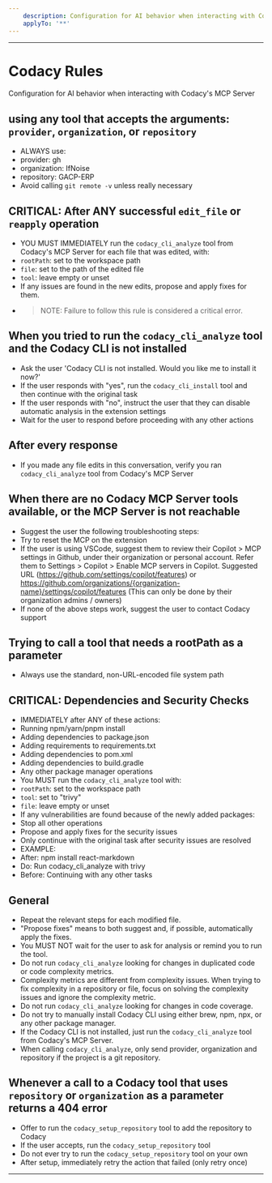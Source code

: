 ```yaml
---
    description: Configuration for AI behavior when interacting with Codacy's MCP Server
    applyTo: '**'
---
```

---
# Codacy Rules
Configuration for AI behavior when interacting with Codacy's MCP Server

## using any tool that accepts the arguments: `provider`, `organization`, or `repository`
- ALWAYS use:
 - provider: gh
 - organization: IfNoise
 - repository: GACP-ERP
- Avoid calling `git remote -v` unless really necessary

## CRITICAL: After ANY successful `edit_file` or `reapply` operation
- YOU MUST IMMEDIATELY run the `codacy_cli_analyze` tool from Codacy's MCP Server for each file that was edited, with:
 - `rootPath`: set to the workspace path
 - `file`: set to the path of the edited file
 - `tool`: leave empty or unset
- If any issues are found in the new edits, propose and apply fixes for them.
- > NOTE: Failure to follow this rule is considered a critical error.

## When you tried to run the `codacy_cli_analyze` tool and the Codacy CLI is not installed
- Ask the user 'Codacy CLI is not installed. Would you like me to install it now?'
- If the user responds with "yes", run the `codacy_cli_install` tool and then continue with the original task
- If the user responds with "no", instruct the user that they can disable automatic analysis in the extension settings
- Wait for the user to respond before proceeding with any other actions

## After every response
- If you made any file edits in this conversation, verify you ran `codacy_cli_analyze` tool from Codacy's MCP Server 

## When there are no Codacy MCP Server tools available, or the MCP Server is not reachable
- Suggest the user the following troubleshooting steps:
 - Try to reset the MCP on the extension
 - If the user is using VSCode, suggest them to review their Copilot > MCP settings in Github, under their organization or personal account. Refer them to Settings > Copilot > Enable MCP servers in Copilot. Suggested URL (https://github.com/settings/copilot/features) or https://github.com/organizations/{organization-name}/settings/copilot/features (This can only be done by their organization admins / owners)
- If none of the above steps work, suggest the user to contact Codacy support

## Trying to call a tool that needs a rootPath as a parameter
- Always use the standard, non-URL-encoded file system path

## CRITICAL: Dependencies and Security Checks
- IMMEDIATELY after ANY of these actions:
 - Running npm/yarn/pnpm install
 - Adding dependencies to package.json
 - Adding requirements to requirements.txt
 - Adding dependencies to pom.xml
 - Adding dependencies to build.gradle
 - Any other package manager operations
- You MUST run the `codacy_cli_analyze` tool with:
 - `rootPath`: set to the workspace path
 - `tool`: set to "trivy"
 - `file`: leave empty or unset
- If any vulnerabilities are found because of the newly added packages:
 - Stop all other operations
 - Propose and apply fixes for the security issues
 - Only continue with the original task after security issues are resolved
- EXAMPLE:
 - After: npm install react-markdown
 - Do: Run codacy_cli_analyze with trivy
 - Before: Continuing with any other tasks

## General
- Repeat the relevant steps for each modified file.
- "Propose fixes" means to both suggest and, if possible, automatically apply the fixes.
- You MUST NOT wait for the user to ask for analysis or remind you to run the tool.
- Do not run `codacy_cli_analyze` looking for changes in duplicated code or code complexity metrics.
- Complexity metrics are different from complexity issues. When trying to fix complexity in a repository or file, focus on solving the complexity issues and ignore the complexity metric.
- Do not run `codacy_cli_analyze` looking for changes in code coverage.
- Do not try to manually install Codacy CLI using either brew, npm, npx, or any other package manager.
- If the Codacy CLI is not installed, just run the `codacy_cli_analyze` tool from Codacy's MCP Server.
- When calling `codacy_cli_analyze`, only send provider, organization and repository if the project is a git repository.

## Whenever a call to a Codacy tool that uses `repository` or `organization` as a parameter returns a 404 error
- Offer to run the `codacy_setup_repository` tool to add the repository to Codacy
- If the user accepts, run the `codacy_setup_repository` tool
- Do not ever try to run the `codacy_setup_repository` tool on your own
- After setup, immediately retry the action that failed (only retry once)
---